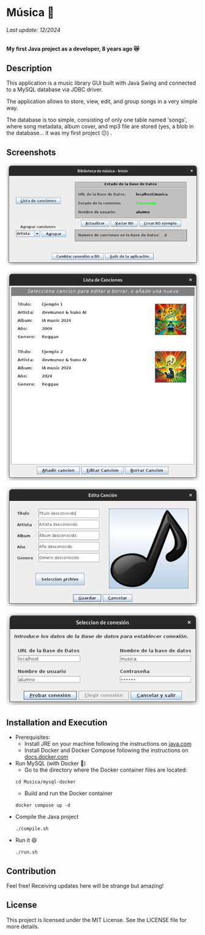 # Música 🎵

###### Last update: 12/2024

#### My first Java project as a developer, 8 years ago 😿

## Description

This application is a music library GUI built with Java Swing and connected to a MySQL database via JDBC driver.

The application allows to store, view, edit, and group songs in a very simple way.

The database is too simple, consisting of only one table named 'songs', where song metadata, album cover, and mp3 file are stored (yes, a blob in the database... it was my first project 😕) .

## Screenshots

![Main window](assets/main.png)

![List of songs](assets/list.png)

![Song edition](assets/edition.png)

![Database parameters](assets/database.png)

## Installation and Execution

- Prerequisites:
  - Install JRE on your machine following the instructions on [java.com](https://www.java.com/en/download/help/index_installing.html)
  - Install Docker and Docker Compose following the instructions on [docs.docker.com](https://docs.docker.com/get-started/get-docker/)
- Run MySQL (with Docker 🚀️)
  - Go to the directory where the Docker container files are located:
  ```
  cd Musica/mysql-docker
  ```
  - Build and run the Docker container
  ```
  docker compose up -d
  ```
- Compile the Java project
  ```
  ./compile.sh
  ```
- Run it 😄
  ```
  ./run.sh
  ```

## Contribution

Feel free! Receiving updates here will be strange but amazing!

## License

This project is licensed under the MIT License. See the LICENSE file for more details.